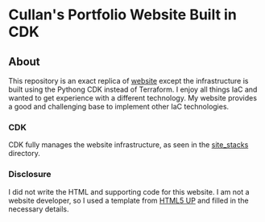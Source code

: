 # Cullan's Portfolio Website Built in CDK

## About
This repository is an exact replica of [website](https://github.com/cullancarey/website) except the infrastructure is built using the Pythong CDK instead of Terraform. I enjoy all things IaC and wanted to get experience with a different technology. My website provides a good and challenging base to implement other IaC technologies. 


### CDK
CDK fully manages the website infrastructure, as seen in the [site_stacks](./site_stacks) directory.


### Disclosure
I did not write the HTML and supporting code for this website. I am not a website developer, so I used a template from [HTML5 UP](http://html5up.net) and filled in the necessary details.
